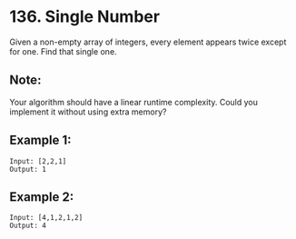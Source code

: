 # 136. Single Number

Given a non-empty array of integers, every element appears twice except for one. Find that single one.

## Note:

Your algorithm should have a linear runtime complexity. Could you implement it without using extra memory?

## Example 1:

```
Input: [2,2,1]
Output: 1
```

## Example 2:

```
Input: [4,1,2,1,2]
Output: 4
```